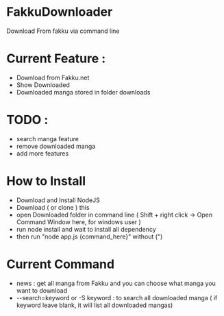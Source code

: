 FakkuDownloader
===============

Download From fakku via command line

# Current Feature :
 - Download from Fakku.net
 - Show Downloaded
 - Downloaded manga stored in folder downloads

# TODO :
 - search manga feature
 - remove downloaded manga
 - add more features
 
# How to Install
 - Download and Install NodeJS
 - Download ( or clone ) this 
 - open Downloaded folder in command line ( Shift + right click -> Open Command Window here, for windows user )
 - run node install and wait to install all dependency
 - then run "node app.js {command_here}" without (")
 
# Current Command
 - news : get all manga from Fakku and you can choose what manga you want to download
 - --search=keyword or -S keyword : to search all downloaded manga ( if keyword leave blank, it will list all downloaded mangas)
